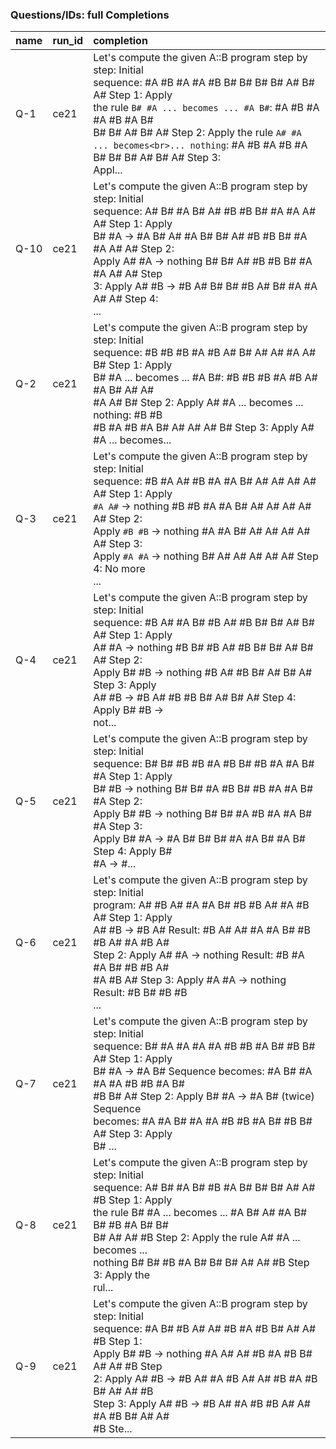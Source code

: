 ### Questions/IDs: full Completions 

| name   | run_id   | completion                                                                                                                                                                                                                                                                                                                     |
|:-------|:---------|:-------------------------------------------------------------------------------------------------------------------------------------------------------------------------------------------------------------------------------------------------------------------------------------------------------------------------------|
| Q-1    | ce21     | Let's compute the given A::B program step by step:  Initial<br>sequence: #A #B #A #A #B B# B# B# B# A# B# A#  Step 1: Apply<br>the rule `B# #A ... becomes ... #A B#`: #A #B #A #A #B #A B#<br>B# B# A# B# A#  Step 2: Apply the rule `A# #A ... becomes<br>... nothing`: #A #B #A #B #A B# B# B# A# B# A#  Step 3:<br>Appl... |
| Q-10   | ce21     | Let's compute the given A::B program step by step:  Initial<br>sequence: A# B# #A B# A# #B #B B# #A #A A# A#  Step 1: Apply<br>B# #A -> #A B# A# #A B# B# A# #B #B B# #A #A A# A#  Step 2:<br>Apply A# #A -> nothing B# B# A# #B #B B# #A #A A# A#  Step<br>3: Apply A# #B -> #B A# B# B# #B A# B# #A #A A# A#  Step 4:<br>... |
| Q-2    | ce21     | Let's compute the given A::B program step by step:  Initial<br>sequence: #B #B #B #A #B A# B# A# A# #A A# B#  Step 1: Apply<br>B# #A ... becomes ... #A B#: #B #B #B #A #B A# #A B# A# A#<br>#A A# B#  Step 2: Apply A# #A ... becomes ... nothing: #B #B<br>#B #A #B #A B# A# A# A# B#  Step 3: Apply A# #A ... becomes...    |
| Q-3    | ce21     | Let's compute the given A::B program step by step:  Initial<br>sequence: #B #A A# #B #A #A B# A# A# A# A# A#  Step 1: Apply<br>`#A A#` → nothing #B #B #A #A B# A# A# A# A# A#  Step 2:<br>Apply `#B #B` → nothing #A #A B# A# A# A# A# A#  Step 3:<br>Apply `#A #A` → nothing B# A# A# A# A# A#  Step 4: No more<br>... |
| Q-4    | ce21     | Let's compute the given A::B program step by step:  Initial<br>sequence: #B A# #A B# #B A# #B B# B# A# B# A#  Step 1: Apply<br>A# #A → nothing #B B# #B A# #B B# B# A# B# A#  Step 2:<br>Apply B# #B → nothing #B A# #B B# A# B# A#  Step 3: Apply<br>A# #B → #B A# #B #B B# A# B# A#  Step 4: Apply B# #B →<br>not... |
| Q-5    | ce21     | Let's compute the given A::B program step by step:  Initial<br>sequence: B# B# #B #B #A #B B# #B #A #A B# #A  Step 1: Apply<br>B# #B -> nothing B# B# #A #B B# #B #A #A B# #A  Step 2:<br>Apply B# #B -> nothing B# B# #A #B #A #A B# #A  Step 3:<br>Apply B# #A -> #A B# B# B# #A #A B# #A B#  Step 4: Apply B#<br>#A -> #... |
| Q-6    | ce21     | Let's compute the given A::B program step by step:  Initial<br>program: A# #B A# #A #A B# #B #B A# #A #B A#  Step 1: Apply<br>A# #B -> #B A# Result: #B A# A# #A #A B# #B #B A# #A #B A#<br>Step 2: Apply A# #A -> nothing Result: #B #A #A B# #B #B A#<br>#A #B A#  Step 3: Apply #A #A -> nothing Result: #B B# #B #B<br>... |
| Q-7    | ce21     | Let's compute the given A::B program step by step:  Initial<br>sequence: B# #A #A #A #A #B #B #A B# #B B# A#  Step 1: Apply<br>B# #A -> #A B# Sequence becomes: #A B# #A #A #A #B #B #A B#<br>#B B# A#  Step 2: Apply B# #A -> #A B# (twice) Sequence<br>becomes: #A #A B# #A #A #B #B #A B# #B B# A#  Step 3: Apply<br>B# ... |
| Q-8    | ce21     | Let's compute the given A::B program step by step:  Initial<br>sequence: A# B# #A B# #B #A B# B# B# A# A# #B  Step 1: Apply<br>the rule B# #A ... becomes ... #A B# A# #A B# B# #B #A B# B#<br>B# A# A# #B  Step 2: Apply the rule A# #A ... becomes ...<br>nothing B# B# #B #A B# B# B# A# A# #B  Step 3: Apply the<br>rul... |
| Q-9    | ce21     | Let's compute the given A::B program step by step:  Initial<br>sequence: #A B# #B A# A# #B #A #B B# A# A# #B   Step 1:<br>Apply B# #B -> nothing #A A# A# #B #A #B B# A# A# #B   Step<br>2: Apply A# #B -> #B A# #A #B A# A# #B #A #B B# A# A# #B<br>Step 3: Apply A# #B -> #B A# #A #B #B A# A# #A #B B# A# A#<br>#B   Ste... |


